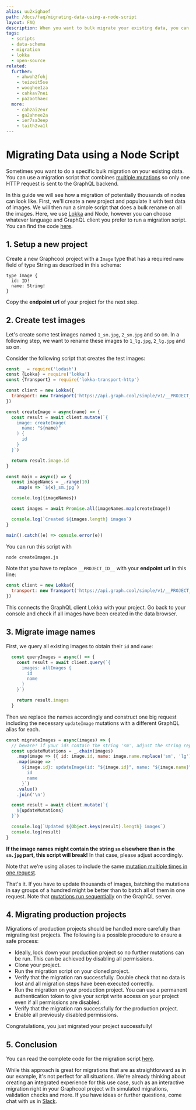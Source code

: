 ```yaml
---
alias: uu2xighaef
path: /docs/faq/migrating-data-using-a-node-script
layout: FAQ
description: When you want to bulk migrate your existing data, you can run a migration script that combines multiple GraphQL mutations in one GraphQL request.
tags:
  - scripts
  - data-schema
  - migration
  - lokka
  - open-source
related:
  further:
    - ahwoh2fohj
    - teizeit5se
    - wooghee1za
    - cahkav7nei
    - pa2aothaec
  more:
    - cahzai2eur
    - ga2ahnee2a
    - ier7sa3eep
    - taith2va1l
---
```


# Migrating Data using a Node Script

Sometimes you want to do a specific bulk migration on your existing data. You can use a migration script that combines [multiple mutations](!alias-cahzai2eur) so only one HTTP request is sent to the GraphQL backend.

In this guide we will see how a migration of potentially thousands of nodes can look like. First, we'll create a new project and populate it with test data of images. We will then run a simple script that does a bulk rename on all the images. Here, we use [Lokka](https://github.com/kadirahq/lokka) and Node, however you can choose whatever language and GraphQL client you prefer to run a migration script. You can find the code [here](https://github.com/graphcool-examples/migration-scripts/tree/master/images).

## 1. Setup a new project

Create a new Graphcool project with a `Image` type that has a required `name` field of type String as described in this schema:

```idl
type Image {
  id: ID!
  name: String!
}
```

Copy the **endpoint url** of your project for the next step.

## 2. Create test images

Let's create some test images named `1_sm.jpg`, `2_sm.jpg` and so on. In a following step, we want to rename these images to `1_lg.jpg`, `2_lg.jpg` and so on.

Consider the following script that creates the test images:

```js
const _ = require('lodash')
const {Lokka} = require('lokka')
const {Transport} = require('lokka-transport-http')

const client = new Lokka({
  transport: new Transport('https://api.graph.cool/simple/v1/__PROJECT_ID__')
})

const createImage = async(name) => {
  const result = await client.mutate(`{
    image: createImage(
      name: "${name}"
    ) {
      id
    }
  }`)

  return result.image.id
}

const main = async() => {
  const imageNames = _.range(10)
    .map(x => `${x}_sm.jpg`)

  console.log({imageNames})

  const images = await Promise.all(imageNames.map(createImage))

  console.log(`Created ${images.length} images`)
}

main().catch((e) => console.error(e))
```

You can run this script with

```sh
node createImages.js
```

Note that you have to replace `__PROJECT_ID__` with your **endpoint url** in this line:

```js
const client = new Lokka({
  transport: new Transport('https://api.graph.cool/simple/v1/__PROJECT_ID__')
})
```

This connects the GraphQL client Lokka with your project. Go back to your console and check if all images have been created in the data browser.

## 3. Migrate image names

First, we query all existing images to obtain their `id` and `name`:

```js
  const queryImages = async() => {
    const result = await client.query(`{
      images: allImages {
        id
        name
      }
    }`)

    return result.images
  }
```

Then we replace the names accordingly and construct one big request including the necessary `updateImage` mutations with a different GraphQL alias for each.

```js
const migrateImages = async(images) => {
  // beware! if your ids contain the string 'sm', adjust the string replacement accordingly!
  const updateMutations = _.chain(images)
    .map(image => ({ id: image.id, name: image.name.replace('sm', 'lg')}))
    .map(image => `
      ${image.id}: updateImage(id: "${image.id}", name: "${image.name}") {
        id
        name
      }`)
    .value()
    .join('\n')

  const result = await client.mutate(`{
    ${updateMutations}
  }`)

  console.log(`Updated ${Object.keys(result).length} images`)
  console.log(result)
}
```

**If the image names might contain the string `sm` elsewhere than in the `sm.jpg` part, this script will break!** In that case, please adjust accordingly.

Note that we're using aliases to include the same [mutation multiple times in one request](!alias-cahzai2eur).

That's it. If you have to update thousands of images, batching the mutations in say groups of a hundred might be better than to batch all of them in one request. Note that [mutations run sequentially](http://graphql.org/learn/queries/#multiple-fields-in-mutations) on the GraphQL server.

## 4. Migrating production projects

Migrations of production projects should be handled more carefully than migrating test projects. The following is a possible procedure to ensure a safe process:

* Ideally, lock down your production project so no further mutations can be run. This can be achieved by disabling all permissions.
* Clone your project.
* Run the migration script on your cloned project.
* Verify that the migration ran successfully. Double check that no data is lost and all migration steps have been executed correctly.
* Run the migration on your production project. You can use a permanent authentication token to give your script write access on your project even if all permissions are disabled.
* Verify that the migration ran successfully for the production project.
* Enable all previously disabled permissions.

Congratulations, you just migrated your project successfully!

## 5. Conclusion

You can read the complete code for the migration script [here](https://github.com/graphcool-examples/migration-scripts/tree/master/images).

While this approach is great for migrations that are as straightforward as in our example, it's not perfect for all situations. We're already thinking about creating an integrated experience for this use case, such as an interactive migration right in your Graphcool project with simulated migrations, validation checks and more. If you have ideas or further questions, come chat with us in [Slack](https://slack.graph.cool).
